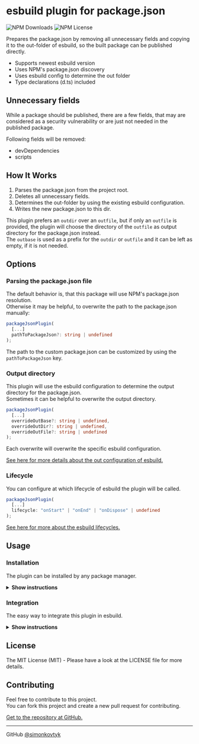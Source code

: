 # esbuild plugin for package.json

![NPM Downloads](https://img.shields.io/npm/dw/esbuild-plugin-package-json) ![NPM License](https://img.shields.io/npm/l/esbuild-plugin-package-json)

Prepares the package.json by removing all unnecessary fields and copying it to the out-folder of esbuild, so the built package can be published directly.

* Supports newest esbuild version
* Uses NPM's package.json discovery
* Uses esbuild config to determine the out folder
* Type declarations (d.ts) included

## Unnecessary fields

While a package should be published, there are a few fields, that may are considered as a security vulnerability or are just not needed in the published package.

Following fields will be removed:
- devDependencies
- scripts

## How It Works

1. Parses the package.json from the project root.
2. Deletes all unnecessary fields.
3. Determines the out-folder by using the existing esbuild configuration.
4. Writes the new package.json to this dir.

This plugin prefers an ``outdir`` over an ``outfile``, but if only an ``outfile`` is provided, the plugin will choose the directory of the ``outfile`` as output directory for the package.json instead.\
The ``outbase`` is used as a prefix for the ``outdir`` or ``outfile`` and it can be left as empty, if it is not needed.

## Options

### Parsing the package.json file

The default behavior is, that this package will use NPM's package.json resolution.\
Otherwise it may be helpful, to overwrite the path to the package.json manually:

```typescript
packageJsonPlugin(
  [...]
  pathToPackageJson?: string | undefined
);
```

The path to the custom package.json can be customized by using the ``pathToPackageJson`` key.

### Output directory

This plugin will use the esbuild configuration to determine the output directory for the package.json.\
Sometimes it can be helpful to overwrite the output directory.

````typescript
packageJsonPlugin(
  [...]
  overrideOutBase?: string | undefined,
  overrideOutDir?: string | undefined,
  overrideOutFile?: string | undefined
);
````

Each overwrite will overwrite the specific esbuild configuration.

[See here for more details about the out configuration of esbuild.](https://esbuild.github.io/api/#outbase)

### Lifecycle

You can configure at which lifecycle of esbuild the plugin will be called.

````typescript
packageJsonPlugin(
  [...]
  lifecycle: "onStart" | "onEnd" | "onDispose" | undefined
);
````

[See here for more about the esbuild lifecycles.](https://esbuild.github.io/plugins/#concepts)

## Usage

### Installation

The plugin can be installed by any package manager.

<details><summary><b>Show instructions</b></summary>

> npm \
> ``npm install esbuild-plugin-package-json``

> yarn \
> ``yarn install esbuild-plugin-package-json``

> pnpm \
> ``pnpm install esbuild-plugin-package-json``

</details>

### Integration

The easy way to integrate this plugin in esbuild.

<details><summary><b>Show instructions</b></summary>

````typescript
await esbuild.build({
  [...]
  plugins: [
    packageJsonPlugin(...)
  ]
})
````

[See here for more about the esbuild plugin integration.](https://esbuild.github.io/plugins/#using-plugins)

</details>

## License

The MIT License (MIT) - Please have a look at the LICENSE file for more details.

## Contributing

Feel free to contribute to this project.\
You can fork this project and create a new pull request for contributing.

[Get to the repository at GitHub.](https://github.com/simonkovtyk/esbuild-plugin-package-json)

<hr>

GitHub [@simonkovtyk](https://github.com/simonkovtyk)
